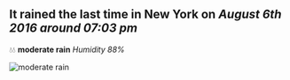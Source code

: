 ## It rained the last time in New York on *August 6th 2016 around 07:03 pm*
💧💧  **moderate rain** *Humidity 88%*

![moderate rain](http://openweathermap.org/img/w/10d.png)
